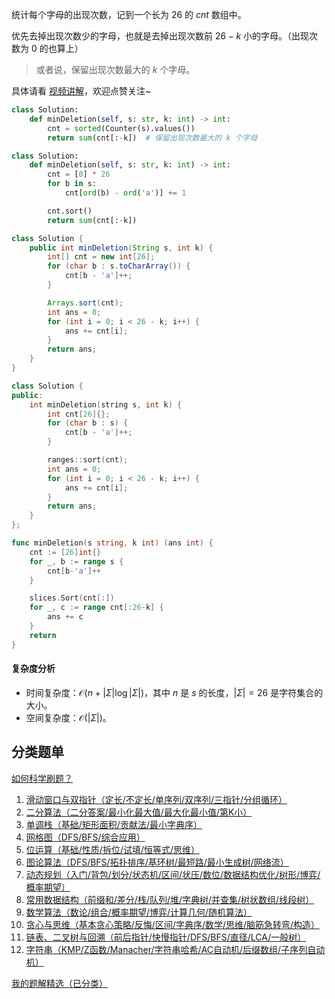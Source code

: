 统计每个字母的出现次数，记到一个长为 $26$ 的 $\textit{cnt}$ 数组中。

优先去掉出现次数少的字母，也就是去掉出现次数前 $26-k$ 小的字母。（出现次数为 $0$ 的也算上）

> 或者说，保留出现次数最大的 $k$ 个字母。

具体请看 [视频讲解](https://www.bilibili.com/video/BV1h3EuzrEqV/)，欢迎点赞关注~

```py [sol-Python3]
class Solution:
    def minDeletion(self, s: str, k: int) -> int:
        cnt = sorted(Counter(s).values())
        return sum(cnt[:-k])  # 保留出现次数最大的 k 个字母
```

```py [sol-Python3 list]
class Solution:
    def minDeletion(self, s: str, k: int) -> int:
        cnt = [0] * 26
        for b in s:
            cnt[ord(b) - ord('a')] += 1

        cnt.sort()
        return sum(cnt[:-k])
```

```java [sol-Java]
class Solution {
    public int minDeletion(String s, int k) {
        int[] cnt = new int[26];
        for (char b : s.toCharArray()) {
            cnt[b - 'a']++;
        }

        Arrays.sort(cnt);
        int ans = 0;
        for (int i = 0; i < 26 - k; i++) {
            ans += cnt[i];
        }
        return ans;
    }
}
```

```cpp [sol-C++]
class Solution {
public:
    int minDeletion(string s, int k) {
        int cnt[26]{};
        for (char b : s) {
            cnt[b - 'a']++;
        }

        ranges::sort(cnt);
        int ans = 0;
        for (int i = 0; i < 26 - k; i++) {
            ans += cnt[i];
        }
        return ans;
    }
};
```

```go [sol-Go]
func minDeletion(s string, k int) (ans int) {
	cnt := [26]int{}
	for _, b := range s {
		cnt[b-'a']++
	}

	slices.Sort(cnt[:])
	for _, c := range cnt[:26-k] {
		ans += c
	}
	return
}
```

#### 复杂度分析

- 时间复杂度：$\mathcal{O}(n + |\Sigma|\log |\Sigma|)$，其中 $n$ 是 $s$ 的长度，$|\Sigma|=26$ 是字符集合的大小。
- 空间复杂度：$\mathcal{O}(|\Sigma|)$。

## 分类题单

[如何科学刷题？](https://leetcode.cn/circle/discuss/RvFUtj/)

1. [滑动窗口与双指针（定长/不定长/单序列/双序列/三指针/分组循环）](https://leetcode.cn/circle/discuss/0viNMK/)
2. [二分算法（二分答案/最小化最大值/最大化最小值/第K小）](https://leetcode.cn/circle/discuss/SqopEo/)
3. [单调栈（基础/矩形面积/贡献法/最小字典序）](https://leetcode.cn/circle/discuss/9oZFK9/)
4. [网格图（DFS/BFS/综合应用）](https://leetcode.cn/circle/discuss/YiXPXW/)
5. [位运算（基础/性质/拆位/试填/恒等式/思维）](https://leetcode.cn/circle/discuss/dHn9Vk/)
6. [图论算法（DFS/BFS/拓扑排序/基环树/最短路/最小生成树/网络流）](https://leetcode.cn/circle/discuss/01LUak/)
7. [动态规划（入门/背包/划分/状态机/区间/状压/数位/数据结构优化/树形/博弈/概率期望）](https://leetcode.cn/circle/discuss/tXLS3i/)
8. [常用数据结构（前缀和/差分/栈/队列/堆/字典树/并查集/树状数组/线段树）](https://leetcode.cn/circle/discuss/mOr1u6/)
9. [数学算法（数论/组合/概率期望/博弈/计算几何/随机算法）](https://leetcode.cn/circle/discuss/IYT3ss/)
10. [贪心与思维（基本贪心策略/反悔/区间/字典序/数学/思维/脑筋急转弯/构造）](https://leetcode.cn/circle/discuss/g6KTKL/)
11. [链表、二叉树与回溯（前后指针/快慢指针/DFS/BFS/直径/LCA/一般树）](https://leetcode.cn/circle/discuss/K0n2gO/)
12. [字符串（KMP/Z函数/Manacher/字符串哈希/AC自动机/后缀数组/子序列自动机）](https://leetcode.cn/circle/discuss/SJFwQI/)

[我的题解精选（已分类）](https://github.com/EndlessCheng/codeforces-go/blob/master/leetcode/SOLUTIONS.md)
